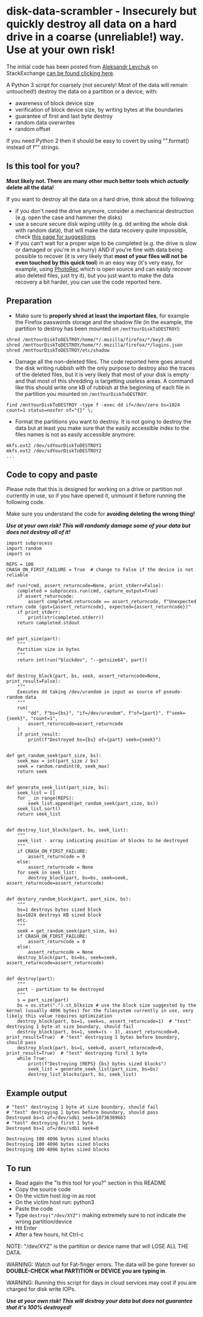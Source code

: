 #  disk-data-scrambler - Insecurely but quickly destroy all data on a hard drive in a coarse (unreliable!) way. Use at your own risk!

The initial code has been posted from [Aleksandr Levchuk](https://serverfault.com/users/58336/aleksandr-levchuk) on StackExchange [can be found clicking here](https://serverfault.com/a/1001381).

A Python 3 script for coarsely (not securely! Most of the data will remain untouched!) destroy the data on a partition or a device, with:

* awareness of block device size
* verification of block device size, by writing bytes at the boundaries
* guarantee of first and last byte destroy
* random data overwrites
* random offset

If you need Python 2 then it should be easy to covert by using "".format() instead of f"" strings.

## Is this tool for you?

**Most likely not. There are many other much better tools which _actually_ delete all the data!**

If you want to destroy all the data on a hard drive, think about the following:

* if you don't need the drive anymore, consider a mechanical destruction (e.g. open the case and hammer the disks)
* use a secure secure disk wiping utility (e.g. dd writing the whole disk with random data), that will make the data recovery quite impossible, check [this page for suggestions](https://wiki.archlinux.org/title/Securely_wipe_disk)
* if you can't wait for a proper wipe to be completed (e.g. the drive is slow or damaged or you're in a hurry) AND if you're fine with data being possible to recover (it is very likely that **most of your files will not be even touched by this quick tool**) in an easy way (it's very easy, for example, using [PhotoRec](https://www.cgsecurity.org/wiki/PhotoRec) which is open source and can easily recover also deleted files, just try it), but you just want to make the data recovery a bit harder, you can use the code reported here.

## Preparation

* Make sure to **properly shred at least the important files**, for example the Firefox passwords storage and the shadow file (in the example, the partition to destroy has been mounted on `/mntYourDiskToDESTROY`):

```
shred /mntYourDiskToDESTROY/home/*/.mozilla/firefox/*/key3.db
shred /mntYourDiskToDESTROY/home/*/.mozilla/firefox/*/logins.json
shred /mntYourDiskToDESTROY/etc/shadow
```

* Damage all the non-deleted files. The code reported here goes around the disk writing rubbish with the only purpose to destroy also the traces of the deleted files, but it is very likely that most of your disk is empty and that most of this shredding is targetting useless areas. A command like this should write one kB of rubbish at the beginning of each file in the partition you mounted on `/mntYourDiskToDESTROY`:

```
find /mntYourDiskToDESTROY -type f -exec dd if=/dev/zero bs=1024 count=1 status=noxfer of="{}" \;
```

* Format the partitions you want to destroy. It is not going to destroy the data but at least you make sure that the easily accessible index to the files names is not as easily accessible anymore:

```
mkfs.ext2 /dev/sdYourDiskToDESTROY1
mkfs.ext2 /dev/sdYourDiskToDESTROY2
...
```

## Code to copy and paste

Please note that this is designed for working on a drive or partition not currently in use, so if you have opened it, unmount it before running the following code.

Make sure you understand the code for **avoiding deleting the wrong thing!**

***Use at your own risk! This will randomly damage some of your data but does not destroy all of it!***

```
import subprocess
import random
import os

REPS = 100
CRASH_ON_FIRST_FAILURE = True  # change to False if the device is not reliable

def run(*cmd, assert_returncode=None, print_stderr=False):
    completed = subprocess.run(cmd, capture_output=True)
    if assert_returncode:
        assert completed.returncode == assert_returncode, f"Unexpected return code (got={assert_returncode}, expected={assert_returncode})"
    if print_stderr:
        print(str(completed.stderr))
    return completed.stdout


def part_size(part):
    """
    Partition size in bytes
    """
    return int(run("blockdev", "--getsize64", part))


def destroy_block(part, bs, seek, assert_returncode=None, print_result=False):
    """
    Executes dd taking /dev/urandom in input as source of pseudo-random data
    """
    run(
        "dd", f"bs={bs}", "if=/dev/urandom", f"of={part}", f"seek={seek}", "count=1",
        assert_returncode=assert_returncode
    )
    if print_result:
        print(f"Destroyed bs={bs} of={part} seek={seek}")


def get_random_seek(part_size, bs):
    seek_max = int(part_size / bs)
    seek = random.randint(0, seek_max)
    return seek


def generate_seek_list(part_size, bs):
    seek_list = []
    for _ in range(REPS):
        seek_list.append(get_random_seek(part_size, bs))
    seek_list.sort()
    return seek_list


def destroy_list_blocks(part, bs, seek_list):
    """
    seek_list - array indicating position of blocks to be destroyed
    """
    if CRASH_ON_FIRST_FAILURE:
        assert_returncode = 0
    else:
        assert_returncode = None
    for seek in seek_list:
        destroy_block(part, bs=bs, seek=seek, assert_returncode=assert_returncode)


def destory_random_block(part, part_size, bs):
    """
    bs=1 destroys bytes sized block
    bs=1024 destroys KB sized block
    etc.
    """
    seek = get_random_seek(part_size, bs)
    if CRASH_ON_FIRST_FAILURE:
        assert_returncode = 0
    else:
        assert_returncode = None
    destroy_block(part, bs=bs, seek=seek, assert_returncode=assert_returncode)


def destroy(part):
    """
    part - partition to be destroyed
    """
    s = part_size(part)
    bs = os.stat(".").st_blksize # use the block size suggested by the kernel (usually 4096 bytes) for the filesystem currently in use, very likely this value requires optimization
    destroy_block(part, bs=1, seek=s, assert_returncode=1)  # "test" destroying 1 byte at size boundary, should fail
    destroy_block(part, bs=1, seek=(s - 1), assert_returncode=0, print_result=True)  # "test" destroying 1 bytes before boundary, should pass
    destroy_block(part, bs=1, seek=0, assert_returncode=0, print_result=True)  # "test" destroying first 1 byte
    while True:
        print(f"Destroying {REPS} {bs} bytes sized blocks")
        seek_list = generate_seek_list(part_size, bs=bs)
        destroy_list_blocks(part, bs, seek_list)

```


## Example output

```
# "test" destroying 1 byte at size boundary, should fail
# "test" destroying 1 bytes before boundary, should pass
Destroyed bs=1 of=/dev/sdb1 seek=10736369663
# "test" destroying first 1 byte
Destroyed bs=1 of=/dev/sdb1 seek=0

Destroying 100 4096 bytes sized blocks
Destroying 100 4096 bytes sized blocks
Destroying 100 4096 bytes sized blocks

```


## To run

* Read again the "Is this tool for you?" section in this README
* Copy the source code
* On the victim host log-in as root
* On the victim host run: python3
* Paste the code
* Type `destroy("/dev/XYZ")` making extremely sure to not indicate the wrong partition/device
* Hit Enter
* After a few hours, hit Ctrl-c

NOTE: "/dev/XYZ" is the partition or device name that will LOSE ALL THE DATA.

WARNING: Watch out for Fat-finger errors. The data will be gone forever so **DOUBLE-CHECK what PARTITION or DEVICE you are typing in**.

WARNING: Running this script for days in cloud services may cost if you are charged for disk write IOPs.

***Use at your own risk! This will destroy your data but does not guarantee that it's 100% destroyed!***

